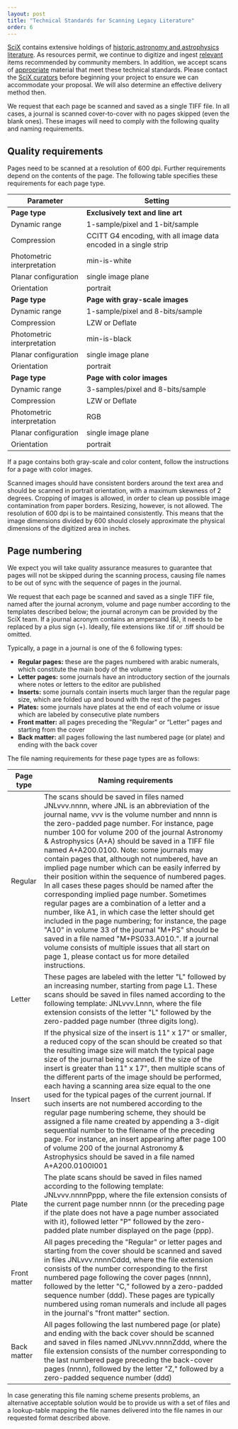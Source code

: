 ```yaml
---
layout: post
title: "Technical Standards for Scanning Legacy Literature"
order: 6
---
```


[SciX](https://scixplorer.org/) contains extensive holdings of [historic astronomy and astrophysics literature](https://adsabs.harvard.edu/historical.html). As resources permit, we continue to digitize and ingest [relevant](https://ui.adsabs.harvard.edu/help/data_faq/journal_inclusion) items recommended by community members. In addition, we accept scans of [appropriate](https://ui.adsabs.harvard.edu/help/data_faq/journal_inclusion) material that meet these technical standards. Please contact the [SciX curators](help@scixplorer.org) before beginning your project to ensure we can accommodate your proposal. We will also determine an effective delivery method then.   
  
We request that each page be scanned and saved as a single TIFF file. In all cases, a journal is scanned cover-to-cover with no pages skipped (even the blank ones). These images will need to comply with the following quality and naming requirements.  

## Quality requirements
  
Pages need to be scanned at a resolution of 600 dpi. Further requirements depend on the contents of the page. The following table specifies these requirements for each page type.  
  

| **Parameter** | **Setting** | 
| --- | --- |
| **Page type** | **Exclusively text and line art**|
| Dynamic range | 1-sample/pixel and 1-bit/sample |
| Compression |CCITT G4 encoding, with all image data encoded in a single strip |
| Photometric interpretation | min-is-white |
| Planar configuration | single image plane |
| Orientation | portrait |    
| **Page type** | **Page with gray-scale images** |
| Dynamic range | 1-sample/pixel and 8-bits/sample |
| Compression | LZW or Deflate |
| Photometric interpretation | min-is-black |
| Planar configuration | single image plane |
| Orientation | portrait |
| **Page type** | **Page with color images** |
| Dynamic range | 3-samples/pixel and 8-bits/sample |
| Compression | LZW or Deflate |
| Photometric interpretation | RGB |
| Planar configuration | single image plane |
| Orientation | portrait |

If a page contains both gray-scale and color content, follow the instructions for a page with color images.

Scanned images should have consistent borders around the text area and should be scanned in portrait orientation, with a maximum skewness of 2 degrees. Cropping of images is allowed, in order to clean up possible image contamination from paper borders. Resizing, however, is not allowed. The resolution of 600 dpi is to be maintained consistently. This means that the image dimensions divided by 600 should closely approximate the physical dimensions of the digitized area in inches.

## Page numbering
We expect you will take quality assurance measures to guarantee that pages will not be skipped during the scanning process, causing file names to be out of sync with the sequence of pages in the journal.  
  
We request that each page be scanned and saved as a single TIFF file, named after the journal acronym, volume and page number according to the templates described below; the journal acronym can be provided by the SciX team. If a journal acronym contains an ampersand (&), it needs to be replaced by a plus sign (+). Ideally, file extensions like .tif or .tiff should be omitted.

Typically, a page in a journal is one of the 6 following types: 

- **Regular pages:** these are the pages numbered with arabic numerals, which constitute the main body of the volume
- **Letter pages:** some journals have an introductory section of the journals where notes or letters to the editor are published
- **Inserts:** some journals contain inserts much larger than the regular page size, which are folded up and bound with the rest of the pages
- **Plates:** some journals have plates at the end of each volume or issue which are labeled by consecutive plate numbers
- **Front matter:** all pages preceding the "Regular" or “Letter” pages and starting from the cover
- **Back matter:** all pages following the last numbered page (or plate) and ending with the back cover

The file naming requirements for these page types are as follows:

| **Page type** | **Naming requirements** |
| --- | --- |
| Regular |The scans should be saved in files named JNLvvv.nnnn, where JNL is an abbreviation of the journal name, vvv is the volume number and nnnn is the zero-padded page number. For instance, page number 100 for volume 200 of the journal Astronomy & Astrophysics (A+A) should be saved in a TIFF file named A+A200.0100. Note: some journals may contain pages that, although not numbered, have an implied page number which can be easily inferred by their position within the sequence of numbered pages. In all cases these pages should be named after the corresponding implied page number. Sometimes regular pages are a combination of a letter and a number, like A1, in which case the letter should get included in the page numbering; for instance, the page "A10" in volume 33 of the journal "M+PS" should be saved in a file named "M+PS033.A010.". If a journal volume consists of multiple issues that all start on page 1, please contact us for more detailed instructions. |
| Letter | These pages are labeled with the letter "L" followed by an increasing number, starting from page L1. These scans should be saved in files named according to the following template: JNLvvv.Lnnn, where the file extension consists of the letter "L" followed by the zero-padded page number (three digits long). |
| Insert | If the physical size of the insert is 11" x 17" or smaller, a reduced copy of the scan should be created so that the resulting image size will match the typical page size of the journal being scanned. If the size of the insert is greater than 11" x 17", then multiple scans of the different parts of the image should be performed, each having a scanning area size equal to the one used for the typical pages of the current journal. If such inserts are not numbered according to the regular page numbering scheme, they should be assigned a file name created by appending a 3-digit sequential number to the filename of the preceding page. For instance, an insert appearing after page 100 of volume 200 of the journal Astronomy & Astrophysics should be saved in a file named A+A200.0100I001 |
| Plate | The plate scans should be saved in files named according to the following template: JNLvvv.nnnnPppp, where the file extension consists of the current page number nnnn (or the preceding page if the plate does not have a page number associated with it), followed letter "P" followed by the zero-padded plate number displayed on the page (ppp). |
| Front matter | All pages preceding the "Regular" or letter pages and starting from the cover should be scanned and saved in files JNLvvv.nnnnCddd, where the file extension consists of the number corresponding to the first numbered page following the cover pages (nnnn), followed by the letter "C," followed by a zero-padded sequence number (ddd). These pages are typically numbered using roman numerals and include all pages in the journal's "front matter" section. |
| Back matter | All pages following the last numbered page (or plate) and ending with the back cover should be scanned and saved in files named JNLvvv.nnnnZddd, where the file extension consists of the number corresponding to the last numbered page preceding the back-cover pages (nnnn), followed by the letter "Z," followed by a zero-padded sequence number (ddd) |

In case generating this file naming scheme presents problems, an alternative acceptable solution would be to provide us with a set of files and a lookup-table mapping the file names delivered into the file names in our requested format described above.
